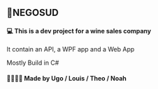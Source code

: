 ## 🍷NEGOSUD

#### 💻 This is a dev project for a wine sales company

It contain an API, a WPF app and a Web App

Mostly Build in C#

#### 🧍🧍🧍🧍 Made by Ugo / Louis / Theo / Noah
